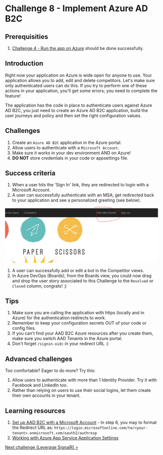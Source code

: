 # Challenge 8 - Implement Azure AD B2C

## Prerequisities

1. [Challenge 4 - Run the app on Azure](./RunOnAzure.md) should be done successfully.

## Introduction

Right now your application on Azure is wide open for anyone to use. Your application allows you to add, edit and delete competitors. Let's make sure only authenticated users can do this. If you try to perform one of these actions in your application, you'll get some errors; you need to complete the feature! 

The application has the code in place to authenticate users against Azure AD B2C, you just need to create an Azure AD B2C application, build the user journeys and policy and then set the right configuration values.

## Challenges

1. Create an `Azure AD B2C` application in the Azure portal.
1. Allow users to authenticate with a `Microsoft Account`.
1. Make sure it works in your dev environment AND on Azure!
1. **DO NOT** store credentials in your code or appsettings file.

## Success criteria

1. When a user hits the 'Sign In' link, they are redirected to login with a Microsoft Account.
1. A user can successfully authenticate with an MSA, get redirected back to your application and see a personalized greeting (see below).

![Personalized Authenticated Greeting](../docs/personalized-authenticated-greeting.PNG "Personalized Authenticated Greeting")

1. A user can successfully add or edit a bot in the Competitor views.
1. In Azure DevOps (Boards), from the Boards view, you could now drag and drop the user story associated to this Challenge to the `Resolved` or `Closed` column, congrats! ;)

## Tips

1. Make sure you are calling the application with https (locally and in Azure) for the authentication redirects to work.
1. Remember to keep your configuration secrets OUT of your code or config files. 
1. If you can't find your AAD B2C Azure resources after you create them, make sure you switch AAD Tenants in the Azure portal.
1. Don't forget `/signin-oidc` in your redirect URL :)

## Advanced challenges

Too comfortable? Eager to do more? Try this:

1. Allow users to authenticate with more than 1 Identity Provider. Try it with Facebook and LinkedIn too.
1. Rather than relying on users to use their social logins, let them create their own accounts in your tenant.


## Learning resources

1. [Set up AAD B2C with a Microsoft Account](https://docs.microsoft.com/en-us/azure/active-directory-b2c/active-directory-b2c-setup-msa-app) - In step 6, you may to format the Redirect URL as: `https://login.microsoftonline.com/te/<your-tenant>.onmicrosoft.com/oauth2/authresp`
1. [Working with Azure App Service Application Settings](https://blogs.msdn.microsoft.com/cjaliaga/2016/08/10/working-with-azure-app-services-application-settings-and-connection-strings-in-asp-net-core/)

[Next challenge (Leverage SignalR) >](./LeverageSignalR.md)